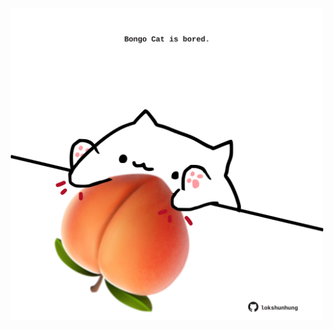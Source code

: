 <!-- built at 01/03/2025, 04:00:55 UTC -->
<p align="center">
  <img width="500" height="500" src="./ReadmeImage.svg">
</p>
